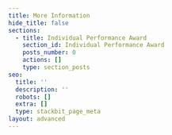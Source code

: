 ```yaml
---
title: More Information
hide_title: false
sections:
  - title: Individual Performance Award
    section_id: Individual Performance Award
    posts_number: 0
    actions: []
    type: section_posts
seo:
  title: ''
  description: ''
  robots: []
  extra: []
  type: stackbit_page_meta
layout: advanced
---
```

